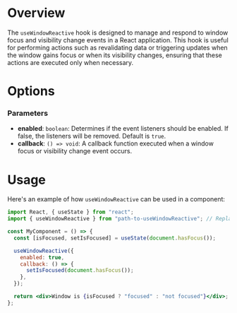 # Overview

The `useWindowReactive` hook is designed to manage and respond to window focus and visibility change events in a React application. This hook is useful for performing actions such as revalidating data or triggering updates when the window gains focus or when its visibility changes, ensuring that these actions are executed only when necessary.

# Options

### Parameters

- **enabled**: `boolean`: Determines if the event listeners should be enabled. If false, the listeners will be removed. Default is `true`.
- **callback**: `() => void`: A callback function executed when a window focus or visibility change event occurs.

# Usage

Here's an example of how `useWindowReactive` can be used in a component:

```jsx
import React, { useState } from "react";
import { useWindowReactive } from "path-to-useWindowReactive"; // Replace with the actual path

const MyComponent = () => {
  const [isFocused, setIsFocused] = useState(document.hasFocus());

  useWindowReactive({
    enabled: true,
    callback: () => {
      setIsFocused(document.hasFocus());
    },
  });

  return <div>Window is {isFocused ? "focused" : "not focused"}</div>;
};
```
